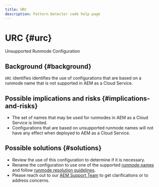```yaml
---
title: URC
description: Pattern Detector code help page
---
```


# URC {#urc}

Unsupported Runmode Configuration

## Background {#background}

`URC` identifies identifies the use of configurations that are based on a runmode name that is not supported in AEM as a Cloud Service.

## Possible implications and risks {#implications-and-risks}

* The set of names that may be used for runmodes in AEM as a Cloud Service is limited.
* Configurations that are based on unsupported runmode names will not have any effect when deployed to AEM as a Cloud Service.

## Possible solutions {#solutions}

* Review the use of this configuration to determine if it is necessary.
* Rename the configuration to use one of the supported [runmode names](https://experienceleague.adobe.com/docs/experience-manager-cloud-service/release-notes/aem-cloud-changes.html#custom-runmodes) and follow [runmode resolution guidelines](https://experienceleague.adobe.com/docs/experience-manager-cloud-service/implementing/deploying/configuring-osgi.html#runmode-resolution).
* Please reach out to our [AEM Support Team](https://helpx.adobe.com/enterprise/using/support-for-experience-cloud.html) to get clarifications or to address concerns.
